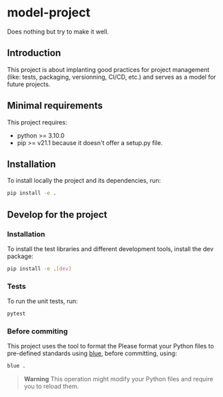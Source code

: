 # model-project
Does nothing but try to make it well.

## Introduction
This project is about implanting good practices for project management (like: tests, packaging, versionning, CI/CD, etc.) and serves as a model for future projects.

## Minimal requirements
This project requires:
- python >= 3.10.0
- pip >= v21.1 because it doesn't offer a setup.py file.

## Installation
To install locally the project and its dependencies, run:
```bash
pip install -e .
```

## Develop for the project
### Installation
To install the test libraries and different development tools, install the dev package:
```bash
pip install -e .[dev]
```

### Tests
To run the unit tests, run:
```bash
pytest
```

### Before commiting
This project uses the  tool to format the 
Please format your Python files to pre-defined standards using [blue](https://pypi.org/project/blue/), before committing, using:
```bash
blue .
```
> **Warning**
> This operation might modify your Python files and require you to reload them.
